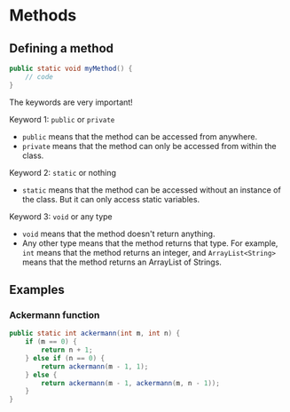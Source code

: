 # Methods

## Defining a method

```java
public static void myMethod() {
    // code
}
```

The keywords are very important!

Keyword 1: `public` or `private`

- `public` means that the method can be accessed from anywhere.
- `private` means that the method can only be accessed from within the class.

Keyword 2: `static` or nothing

- `static` means that the method can be accessed without an instance of the class. But it can only access static variables.

Keyword 3: `void` or any type

- `void` means that the method doesn't return anything.
- Any other type means that the method returns that type. For example, `int` means that the method returns an integer, and `ArrayList<String>` means that the method returns an ArrayList of Strings.

## Examples

### Ackermann function

```java
public static int ackermann(int m, int n) {
    if (m == 0) {
        return n + 1;
    } else if (n == 0) {
        return ackermann(m - 1, 1);
    } else {
        return ackermann(m - 1, ackermann(m, n - 1));
    }
}
```
